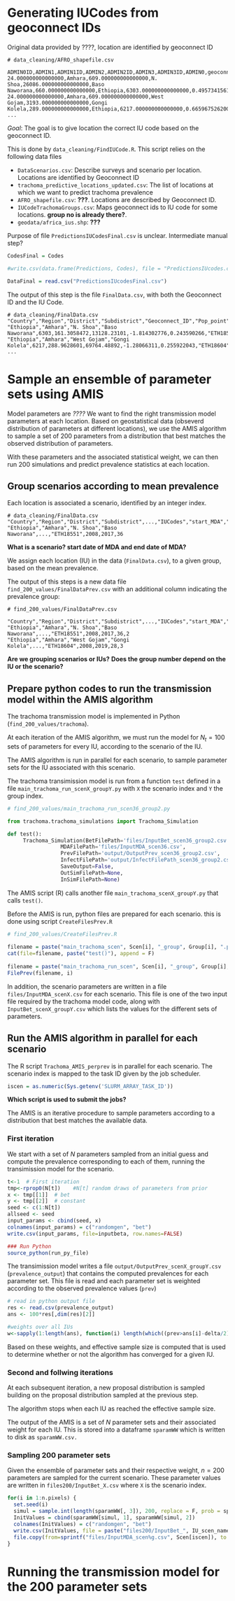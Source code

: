 # Generating IUCodes from geoconnect IDs

Original data provided by ????, location are identified by geoconnect ID
```
# data_cleaning/AFRO_shapefile.csv

ADMIN0ID,ADMIN1,ADMIN1ID,ADMIN2,ADMIN2ID,ADMIN3,ADMIN3ID,ADMIN0,geoconnect,Shape_Leng,Shape_Area,long,lat
24.000000000000000,Amhara,609.000000000000000,N. Shoa,26086.000000000000000,Baso Naworana,660.000000000000000,Ethiopia,6303.000000000000000,0.495734156180000,0.006293784810000,39.378936736202200,9.710504722218760
24.000000000000000,Amhara,609.000000000000000,West Gojam,3193.000000000000000,Gongi Kolela,289.000000000000000,Ethiopia,6217.000000000000000,0.665967526200000,0.018789127440000,37.675122928922600,11.319006794396100
...
```

*Goal*: The goal is to give location the correct IU code based on the geoconnect ID.

This is done by `data_cleaning/FindIUCode.R`. This script relies on the following data files

- `DataScenarios.csv`: Describe surveys and scenario per location. Locations are identified by Geoconnect ID
- `trachoma_predictive_locations_updated.csv`: The list of locations at which we want to predict trachoma prevalence
- `AFRO_shapefile.csv`: **???**. Locations are described by Geoconnect ID.
- `IUCodeTrachomaGroups.csv`: Maps geoconnect ids to IU code for some locations. **group no is already there?**.
- `geodata/africa_ius.shp`: **???**

Purpose of file `PredictionsIUCodesFinal.csv` is unclear. Intermediate manual step?

```R
CodesFinal = Codes

#write.csv(data.frame(Predictions, Codes), file = "PredictionsIUcodes.csv", row.names = F)

DataFinal = read.csv("PredictionsIUcodesFinal.csv")
```

The output of this step is the file `FinalData.csv`, with both the Geoconnect ID and the IU Code.

```
# data_cleaning/FinalData.csv
"Country","Region","District","Subdistrict","Geoconnect_ID","Pop_point","Pop_district","Logit","Sds","IUCodes","start_MDA","last_MDA","Scenario"
"Ethiopia","Amhara","N. Shoa","Baso Naworana",6303,161.3058472,13128.23101,-1.814302776,0.243590266,"ETH18551",2008,2017,36
"Ethiopia","Amhara","West Gojam","Gongi Kolela",6217,288.9628601,69764.48892,-1.28066311,0.255922043,"ETH18604",2008,2019,28
...
```

# Sample an ensemble of parameter sets using AMIS

Model parameters are *????*
We want to find the right transmission model parameters at each location.
Based on geostatistical data (obseverd distribution of parameters at different locations), we use the AMIS algorithm to
sample a set of 200 parameters from a distribution that best matches the observed distribution of parameters.

With these parameters and the associated statistical weight, we can
then run 200 simulations and predict prevalence statistics at each
location.


## Group scenarios according to mean prevalence

Each location is associated a scenario, identified by an integer index.
```
# data_cleaning/FinalData.csv
"Country","Region","District","Subdistrict",...,"IUCodes","start_MDA","last_MDA","Scenario"
"Ethiopia","Amhara","N. Shoa","Baso Naworana",...,"ETH18551",2008,2017,36
```
**What is a scenario? start date of MDA and end date of MDA?**

We assign each location (IU) in the data (`FinalData.csv`), to a given group, based on the mean prevalence.

The output of this steps is a new data file `find_200_values/FinalDataPrev.csv` with an additional column indicating the prevalence group:

```
# find_200_values/FinalDataPrev.csv

"Country","Region","District","Subdistrict",...,"IUCodes","start_MDA","last_MDA","Scenario","Group"
"Ethiopia","Amhara","N. Shoa","Baso Naworana",...,"ETH18551",2008,2017,36,2
"Ethiopia","Amhara","West Gojam","Gongi Kolela",...,"ETH18604",2008,2019,28,3
```

**Are we grouping scenarios or IUs?**
**Does the group number depend on the IU or the scenario?**

## Prepare python codes to run the transmission model within the AMIS algorithm

The trachoma transmission model is implemented in Python (`find_200_values/trachoma`).

At each iteration of the AMIS algorithm, we must run the model for $N_t=100$ sets of parameters for every IU, according to the scenario of the IU.

The AMIS algorithm is run in parallel for each scenario, to sample parameter sets for the IU associated with this scenario.

The trachoma transimission model is run from a function `test` defined in a file `main_trachoma_run_scenX_groupY.py` with `X` the scenario index and `Y` the group index.

```python
# find_200_values/main_trachoma_run_scen36_group2.py

from trachoma.trachoma_simulations import Trachoma_Simulation

def test():
	 Trachoma_Simulation(BetFilePath='files/InputBet_scen36_group2.csv',
	 	 	 	 MDAFilePath='files/InputMDA_scen36.csv',
	 	 	 	 PrevFilePath='output/OutputPrev_scen36_group2.csv',
	 	 	 	 InfectFilePath='output/InfectFilePath_scen36_group2.csv',
	 	 	 	 SaveOutput=False,
	 	 	 	 OutSimFilePath=None,
	 	 	 	 InSimFilePath=None)
```

The AMIS script (R) calls another file `main_trachoma_scenX_groupY.py` that calls `test()`.

Before the AMIS is run, python files are prepared for each scenario. this is done using script `CreateFilesPrev.R`

```R
# find_200_values/CreateFilesPrev.R
  
filename = paste("main_trachoma_scen", Scen[i], "_group", Group[i], ".py", sep="")
cat(file=filename, paste("test()"), append = F)
  
filename = paste("main_trachoma_run_scen", Scen[i], "_group", Group[i], ".py", sep="")
FilePrev(filename, i)
```

In addition, the scenario parameters are written in a file `files/InputMDA_scenX.csv` for
each scenario.  This file is one of the two input file required by the trachoma model
code, along with `InputBet_scenX_groupY.csv` which lists the values for the different sets
of parameters.

## Run the AMIS algorithm in parallel for each scenario

The R script `Trachoma_AMIS_perprev` is in parallel for each scenario. The scenario index
is mapped to the task ID given by the job scheduler.

```R
iscen = as.numeric(Sys.getenv('SLURM_ARRAY_TASK_ID'))
```

**Which script is used to submit the jobs?**

The AMIS is an iterative procedure to sample parameters according to a distribution that best matches the available data.

### First iteration

We start with a set of $N$ parameters sampled from an initial guess and compute the
prevalence corresponding to each of them, running the transimission model for the scenario.

```R
t<-1  # First iteration
tmp<-rprop0(N[t])    #N[t] random draws of parameters from prior
x <- tmp[[1]]  # bet
y <- tmp[[2]]  # constant
seed <- c(1:N[t])
allseed <- seed
input_params <- cbind(seed, x)
colnames(input_params) = c("randomgen", "bet")
write.csv(input_params, file=inputbeta, row.names=FALSE)

### Run Python
source_python(run_py_file)
```

The transimission model writes a file `output/OutputPrev_scenX_groupY.csv` (`prevalence_output`) that contains the computed prevalences for each parameter set.
This file is read and each parameter set is weighted according to the observed prevalence values (`prev`)

```R
# read in python output file
res <- read.csv(prevalence_output)
ans <- 100*res[,dim(res)[2]]

#weights over all IUs
w<-sapply(1:length(ans), function(i) length(which((prev>ans[i]-delta/2) &(prev<=ans[i]+delta/2)))/length(which((ans>ans[i]-delta/2) & (ans<=ans[i]+delta/2))))
```

Based on these weights, and effective sample size is computed that is used to determine whether or not the algorithm has converged for a given IU.

### Second and follwing iterations

At each subsequent iteration, a new proposal distribution is sampled building on the proposal distribution sampled at the previous step.

The algorithm stops when each IU as reached the effective sample size.

The output of the AMIS is a set of $N$ parameter sets and their associated weight for each IU. This is stored into a dataframe `sparamWW` which is written to disk
as `sparamWW.csv.`

### Sampling 200 parameter sets

Given the ensemble of parameter sets and their respective weight, $n=200$ parameters are sampled for the current scenario.
These parameter values are written in `files200/InputBet_X.csv` where `X` is the scenario index.

```R
for(i in 1:n.pixels) {
  set.seed(i)
  simul = sample.int(length(sparamWW[, 3]), 200, replace = F, prob = sparamWW[, i+4])
  InitValues = cbind(sparamWW[simul, 1], sparamWW[simul, 2])
  colnames(InitValues) = c("randomgen", "bet")
  write.csv(InitValues, file = paste("files200/InputBet_", IU_scen_name[i], ".csv", sep=""), row.names = F)
  file.copy(from=sprintf("files/InputMDA_scen%g.csv", Scen[iscen]), to = paste("files200/InputMDA_", IU_scen_name[i], ".csv", sep=""))
}
```

# Running the transmission model for the 200 parameter sets
